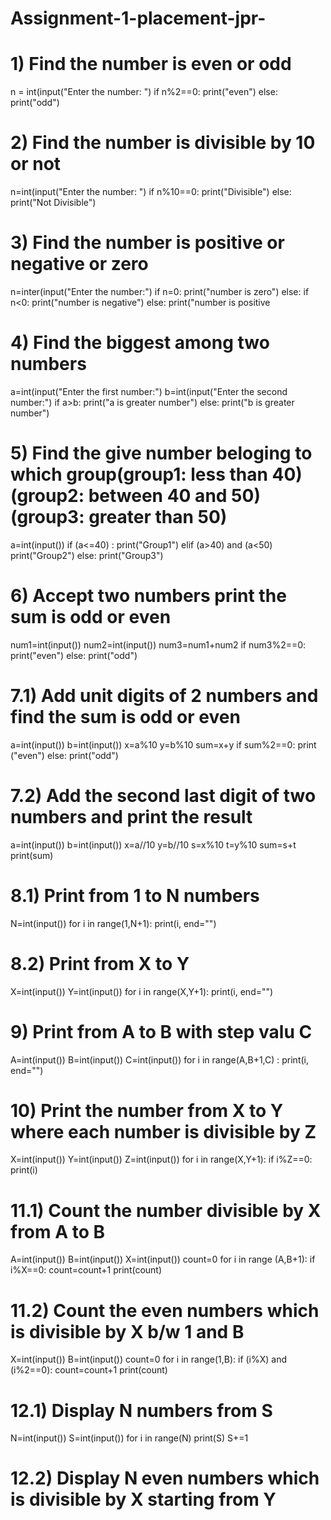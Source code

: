# Assignment-1-placement-jpr-
# 1)  Find the number is even or odd
n = int(input("Enter the number: ") 
if n%2==0:
   print("even") 
else:
   print("odd")
   
# 2) Find the number is divisible by 10 or not
n=int(input("Enter the number: ") 
if n%10==0:
   print("Divisible")
else:
   print("Not Divisible")
   
# 3) Find the number is positive or negative or zero
n=inter(input("Enter the number:")
if n=0:
   print("number is zero") 
else:
   if n<0:
      print("number is negative") 
   else:
      print("number is positive
      
 # 4) Find the biggest among two numbers
 a=int(input("Enter the first number:") 
 b=int(input("Enter the second number:") 
 if a>b:
    print("a is greater number") 
 else:
    print("b is greater number") 
    
 # 5) Find the give number beloging to which group(group1: less than 40)  (group2: between 40 and 50) (group3: greater than 50)
 a=int(input()) 
 if (a<=40) :
    print("Group1") 
 elif (a>40) and (a<50) 
    print("Group2") 
 else:
    print("Group3") 
    
 # 6) Accept two numbers print the sum is odd or even
 num1=int(input()) 
 num2=int(input()) 
 num3=num1+num2
 if num3%2==0:
    print("even") 
 else:
    print("odd") 
    
 # 7.1) Add unit digits of 2 numbers and find the sum is odd or even
 a=int(input()) 
 b=int(input()) 
 x=a%10
 y=b%10
 sum=x+y
 if sum%2==0:
    print ("even") 
 else:
    print("odd") 
    
 # 7.2) Add the second last digit of two numbers and print the result
 a=int(input()) 
 b=int(input()) 
 x=a//10
 y=b//10
 s=x%10
 t=y%10
 sum=s+t
 print(sum) 
 
 # 8.1) Print from 1 to N numbers
 N=int(input()) 
 for i in range(1,N+1):
     print(i, end="") 
   
 # 8.2) Print from X to Y 
 X=int(input()) 
 Y=int(input()) 
 for i in range(X,Y+1):
     print(i, end="") 
     
 # 9) Print from A to B with step valu C
 A=int(input()) 
 B=int(input()) 
 C=int(input()) 
 for i in range(A,B+1,C) :
     print(i, end="") 
     
 # 10) Print the number from X to Y where each number is divisible by Z
 X=int(input()) 
 Y=int(input()) 
 Z=int(input()) 
 for i in range(X,Y+1):
     if i%Z==0:
        print(i) 
 
 # 11.1) Count the number divisible by X from A to B
 A=int(input()) 
 B=int(input()) 
 X=int(input()) 
 count=0
 for i in range (A,B+1):
     if i%X==0:
        count=count+1
 print(count) 

# 11.2) Count the even numbers which is divisible by X b/w 1 and B
X=int(input())
B=int(input())
count=0
for i in range(1,B):
    if (i%X) and (i%2==0):
       count=count+1
print(count) 

# 12.1) Display N numbers from S
 N=int(input()) 
 S=int(input()) 
 for i in range(N) 
      print(S) 
      S+=1
      
# 12.2) Display N even numbers which is divisible by X starting from Y



 
 
   


